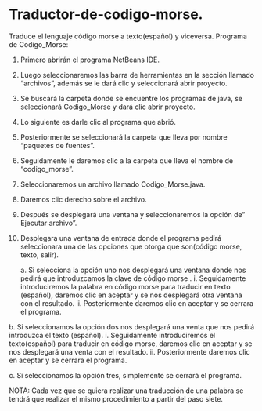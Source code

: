 # Traductor-de-codigo-morse.
Traduce el lenguaje código morse a texto(español) y viceversa.
Programa de Codigo_Morse:
1)	Primero abrirán el programa NetBeans IDE.
2)	Luego seleccionaremos las barra de herramientas en la sección llamado “archivos”, además se le dará clic  y seleccionará abrir proyecto.
3)	Se buscará la carpeta donde se encuentre los programas de java, se seleccionará Codigo_Morse y dará clic abrir proyecto.
4)	Lo siguiente es darle clic al programa que abrió.
5)	Posteriormente se seleccionará la carpeta que lleva por nombre “paquetes de fuentes”.
6)	Seguidamente le daremos clic a la carpeta que lleva el nombre de “codigo_morse”.
7)	Seleccionaremos un archivo llamado Codigo_Morse.java.
8)	Daremos clic derecho sobre el archivo.
9)	Después se desplegará una ventana  y seleccionaremos la opción de” Ejecutar archivo”.
10)	Desplegara una ventana de entrada donde el programa pedirá seleccionara una de las opciones que otorga que son(código morse, texto, salir).

      a.	Si selecciona la opción uno nos desplegará una ventana donde nos pedirá que introduzcamos la clave de código morse .
            i.	Seguidamente introduciremos la palabra en código morse para traducir en texto (español), daremos clic en aceptar y se                     nos desplegará otra ventana con el resultado.
            ii.	Posteriormente daremos clic en aceptar y se cerrara el programa.
            
b.	Si seleccionamos la opción dos nos desplegará una venta que nos pedirá introduzca el texto (español).
            i.	Seguidamente introduciremos el texto(español) para traducir en código morse, daremos clic en aceptar y se nos desplegará                   una venta con el resultado.
                ii.	Posteriormente daremos clic en aceptar y se cerrara el programa.
                
c.	Si seleccionamos la opción tres, simplemente se cerrará el programa.

NOTA: Cada vez que se  quiera realizar una traducción de una palabra se tendrá que realizar el mismo procedimiento  a partir del paso siete.
